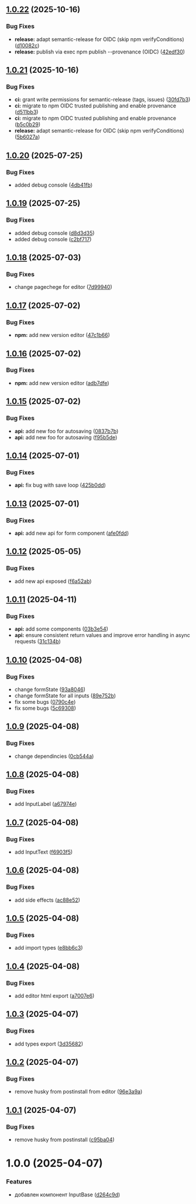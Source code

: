 ## [1.0.22](https://github.com/GmallPlatform/wd-ui-components/compare/v1.0.21...v1.0.22) (2025-10-16)


### Bug Fixes

* **release:** adapt semantic-release for OIDC (skip npm verifyConditions) ([d10082c](https://github.com/GmallPlatform/wd-ui-components/commit/d10082c56add1278f1d8b80cda05afb986c6f9c8))
* **release:** publish via exec npm publish --provenance (OIDC) ([42edf30](https://github.com/GmallPlatform/wd-ui-components/commit/42edf306f492e45eb90c75862d13d84e8ec10298))

## [1.0.21](https://github.com/GmallPlatform/wd-ui-components/compare/v1.0.20...v1.0.21) (2025-10-16)


### Bug Fixes

* **ci:** grant write permissions for semantic-release (tags, issues) ([30fd7b3](https://github.com/GmallPlatform/wd-ui-components/commit/30fd7b35bd5b8912c5542232ce4c726c05bdb3e9))
* **ci:** migrate to npm OIDC trusted publishing and enable provenance ([d511bb3](https://github.com/GmallPlatform/wd-ui-components/commit/d511bb3e7748bbacb597eb012a54f3a0505aeb64))
* **ci:** migrate to npm OIDC trusted publishing and enable provenance ([b5c0b29](https://github.com/GmallPlatform/wd-ui-components/commit/b5c0b2919996d07420c229e74333aca853150b9d))
* **release:** adapt semantic-release for OIDC (skip npm verifyConditions) ([5b6027a](https://github.com/GmallPlatform/wd-ui-components/commit/5b6027afabfcd11bd78acf72549c5049ce17ee86))

## [1.0.20](https://github.com/GmallPlatform/wd-ui-components/compare/v1.0.19...v1.0.20) (2025-07-25)


### Bug Fixes

* added debug console ([4db41fb](https://github.com/GmallPlatform/wd-ui-components/commit/4db41fbc1e69ede976650724ee9bb4514993a0f9))

## [1.0.19](https://github.com/GmallPlatform/wd-ui-components/compare/v1.0.18...v1.0.19) (2025-07-25)


### Bug Fixes

* added debug console ([d8d3d35](https://github.com/GmallPlatform/wd-ui-components/commit/d8d3d355f407ac6cf81e2891ec530d6f544d6cb9))
* added debug console ([c2bf717](https://github.com/GmallPlatform/wd-ui-components/commit/c2bf7173127bfa029158f26a919271bd88e9e98c))

## [1.0.18](https://github.com/GmallPlatform/wd-ui-components/compare/v1.0.17...v1.0.18) (2025-07-03)


### Bug Fixes

* change pagechege for editor ([7d99940](https://github.com/GmallPlatform/wd-ui-components/commit/7d9994054e9e08d37836d5e02913320e30894a53))

## [1.0.17](https://github.com/GmallPlatform/wd-ui-components/compare/v1.0.16...v1.0.17) (2025-07-02)


### Bug Fixes

* **npm:** add new version editor ([47c1b66](https://github.com/GmallPlatform/wd-ui-components/commit/47c1b6634aac1caedeea7f9ee919ebc92c66fe6b))

## [1.0.16](https://github.com/GmallPlatform/wd-ui-components/compare/v1.0.15...v1.0.16) (2025-07-02)


### Bug Fixes

* **npm:** add new version editor ([adb7dfe](https://github.com/GmallPlatform/wd-ui-components/commit/adb7dfed3e2cec88652c3a608c8f9e398c2b9384))

## [1.0.15](https://github.com/GmallPlatform/wd-ui-components/compare/v1.0.14...v1.0.15) (2025-07-02)


### Bug Fixes

* **api:** add new foo for autosaving ([0837b7b](https://github.com/GmallPlatform/wd-ui-components/commit/0837b7b9090a83e3d54f371303158703c82a656b))
* **api:** add new foo for autosaving ([f95b5de](https://github.com/GmallPlatform/wd-ui-components/commit/f95b5dea655a637d94fa36f13e79824514164041))

## [1.0.14](https://github.com/GmallPlatform/wd-ui-components/compare/v1.0.13...v1.0.14) (2025-07-01)


### Bug Fixes

* **api:** fix bug with save loop ([425b0dd](https://github.com/GmallPlatform/wd-ui-components/commit/425b0ddaa0d988302e59dd250d11275ff79e5f43))

## [1.0.13](https://github.com/GmallPlatform/wd-ui-components/compare/v1.0.12...v1.0.13) (2025-07-01)


### Bug Fixes

* **api:** add new api for form component ([afe0fdd](https://github.com/GmallPlatform/wd-ui-components/commit/afe0fdd9b8e50a2ee8211922e24dec8ec6757b3d))

## [1.0.12](https://github.com/GmallPlatform/wd-ui-components/compare/v1.0.11...v1.0.12) (2025-05-05)


### Bug Fixes

* add new api exposed ([f6a52ab](https://github.com/GmallPlatform/wd-ui-components/commit/f6a52abf4fb3bcc7bc2f5dbadb9a2b1b5ccf5a29))

## [1.0.11](https://github.com/GmallPlatform/wd-ui-components/compare/v1.0.10...v1.0.11) (2025-04-11)


### Bug Fixes

* **api:** add some components ([03b3e54](https://github.com/GmallPlatform/wd-ui-components/commit/03b3e542b0814a0a1965b793ed70f70b25389616))
* **api:** ensure consistent return values and improve error handling in async requests ([31c134b](https://github.com/GmallPlatform/wd-ui-components/commit/31c134bdfe31caa216d728ab9c0079a1f08b9fe0))

## [1.0.10](https://github.com/GmallPlatform/wd-ui-components/compare/v1.0.9...v1.0.10) (2025-04-08)


### Bug Fixes

* change formState ([93a8046](https://github.com/GmallPlatform/wd-ui-components/commit/93a8046b8ec0a12fac0e40cf28bf5d0084750cd2))
* change formState for all inputs ([89e752b](https://github.com/GmallPlatform/wd-ui-components/commit/89e752b7c4c3db97c05b00191e55df141f250731))
* fix some bugs ([0790c4e](https://github.com/GmallPlatform/wd-ui-components/commit/0790c4e96f1c58cb6c4dad5c4c47888d2e13b0a9))
* fix some bugs ([5c69308](https://github.com/GmallPlatform/wd-ui-components/commit/5c6930885a8fde2d102a31a89d625e3790545b30))

## [1.0.9](https://github.com/GmallPlatform/wd-ui-components/compare/v1.0.8...v1.0.9) (2025-04-08)


### Bug Fixes

* change dependincies ([0cb544a](https://github.com/GmallPlatform/wd-ui-components/commit/0cb544ae9ad1f2fce715f23459fd23721928c193))

## [1.0.8](https://github.com/GmallPlatform/wd-ui-components/compare/v1.0.7...v1.0.8) (2025-04-08)


### Bug Fixes

* add InputLabel ([a67974e](https://github.com/GmallPlatform/wd-ui-components/commit/a67974ea80bc684fe4ddc79553c2a15a8b06a9a4))

## [1.0.7](https://github.com/GmallPlatform/wd-ui-components/compare/v1.0.6...v1.0.7) (2025-04-08)


### Bug Fixes

* add InputText ([f6903f5](https://github.com/GmallPlatform/wd-ui-components/commit/f6903f5bb48ae43ef5bc7f6652d5ae488c09be93))

## [1.0.6](https://github.com/GmallPlatform/wd-ui-components/compare/v1.0.5...v1.0.6) (2025-04-08)


### Bug Fixes

* add side effects ([ac88e52](https://github.com/GmallPlatform/wd-ui-components/commit/ac88e5297dde1f6f5bb630623ef0dec3d27f94dd))

## [1.0.5](https://github.com/GmallPlatform/wd-ui-components/compare/v1.0.4...v1.0.5) (2025-04-08)


### Bug Fixes

* add import types ([e8bb6c3](https://github.com/GmallPlatform/wd-ui-components/commit/e8bb6c3e004278f24f75873b98dc6fcbdf1e03ae))

## [1.0.4](https://github.com/GmallPlatform/wd-ui-components/compare/v1.0.3...v1.0.4) (2025-04-08)


### Bug Fixes

* add editor html export ([a7007e6](https://github.com/GmallPlatform/wd-ui-components/commit/a7007e68ff145608cf0c58d4627e43137d903125))

## [1.0.3](https://github.com/GmallPlatform/wd-ui-components/compare/v1.0.2...v1.0.3) (2025-04-07)


### Bug Fixes

* add types export ([3d35682](https://github.com/GmallPlatform/wd-ui-components/commit/3d35682a44326d3b7e4c44181f1a0b7e6e790139))

## [1.0.2](https://github.com/GmallPlatform/wd-ui-components/compare/v1.0.1...v1.0.2) (2025-04-07)


### Bug Fixes

* remove husky from postinstall from editor ([96e3a9a](https://github.com/GmallPlatform/wd-ui-components/commit/96e3a9a7c2dbe459e5251c9faeab2b0f2c900caa))

## [1.0.1](https://github.com/GmallPlatform/wd-ui-components/compare/v1.0.0...v1.0.1) (2025-04-07)


### Bug Fixes

* remove husky from postinstall ([c95ba04](https://github.com/GmallPlatform/wd-ui-components/commit/c95ba047e67c899d3a3fa42f92e83ddf9f68275c))

# 1.0.0 (2025-04-07)


### Features

* добавлен компонент InputBase ([d264c9d](https://github.com/GmallPlatform/wd-ui-components/commit/d264c9db78310f8e78b24af2c9bac4ffd42ef04b))
